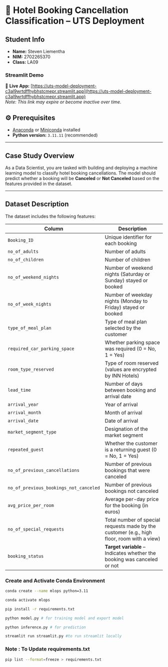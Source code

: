 
# 🏨 Hotel Booking Cancellation Classification – UTS Deployment

## Student Info
- **Name:** Steven Liementha
- **NIM:** 2702265370
- **Class:** LA09

### Streamlit Demo
🔗 **Live App:** [https://uts-model-deployment-c3al9wrtdffhybhstcmepr.streamlit.app](https://uts-model-deployment-c3al9wrtdffhybhstcmepr.streamlit.app)  
*Note: This link may expire or become inactive over time.*

## ⚙️ Prerequisites
- [Anaconda](https://www.anaconda.com/products/distribution) or [Miniconda](https://docs.conda.io/en/latest/miniconda.html) installed
- **Python version:** `3.11.11` (recommended)

---

## Case Study Overview

As a Data Scientist, you are tasked with building and deploying a machine learning model to classify hotel booking cancellations. The model should predict whether a booking will be **Canceled** or **Not Canceled** based on the features provided in the dataset.

---

## Dataset Description

The dataset includes the following features:

| Column | Description |
|--------|-------------|
| `Booking_ID` | Unique identifier for each booking |
| `no_of_adults` | Number of adults |
| `no_of_children` | Number of children |
| `no_of_weekend_nights` | Number of weekend nights (Saturday or Sunday) stayed or booked |
| `no_of_week_nights` | Number of weekday nights (Monday to Friday) stayed or booked |
| `type_of_meal_plan` | Type of meal plan selected by the customer |
| `required_car_parking_space` | Whether parking space was required (0 = No, 1 = Yes) |
| `room_type_reserved` | Type of room reserved (values are encrypted by INN Hotels) |
| `lead_time` | Number of days between booking and arrival date |
| `arrival_year` | Year of arrival |
| `arrival_month` | Month of arrival |
| `arrival_date` | Date of arrival |
| `market_segment_type` | Designation of the market segment |
| `repeated_guest` | Whether the customer is a returning guest (0 = No, 1 = Yes) |
| `no_of_previous_cancellations` | Number of previous bookings that were canceled |
| `no_of_previous_bookings_not_canceled` | Number of previous bookings not canceled |
| `avg_price_per_room` | Average per-day price for the booking (in euros) |
| `no_of_special_requests` | Total number of special requests made by the customer (e.g., high floor, room with a view) |
| `booking_status` | **Target variable** – Indicates whether the booking was canceled or not |

### Create and Activate Conda Environment

```bash
conda create --name mlops python=3.11

conda activate mlops

pip install -r requirements.txt

python model.py # for training model and export model

python inference.py # for prediction

streamlit run streamlit.py #to run streamlit locally
```

### Note : To Update requirements.txt
```sh
pip list --format=freeze > requirements.txt
```
